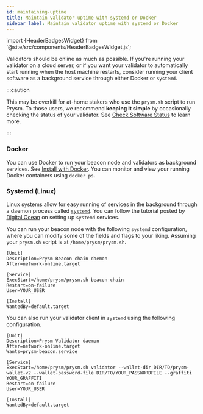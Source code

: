 ```yaml
---
id: maintaining-uptime
title: Maintain validator uptime with systemd or Docker
sidebar_label: Maintain validator uptime with systemd or Docker
---
```


import {HeaderBadgesWidget} from '@site/src/components/HeaderBadgesWidget.js';

<HeaderBadgesWidget />

Validators should be online as much as possible. If you're running your validator on a cloud server, or if you want your validator to automatically start running when the host machine restarts, consider running your client software as a background service through either Docker or `systemd`. 

:::caution

This may be overkill for at-home stakers who use the `prysm.sh` script to run Prysm. To those users, we recommend **keeping it simple** by occasionally checking the status of your validator. See [Check Software Status](/monitoring/checking-status) to learn more.

:::

### Docker

You can use Docker to run your beacon node and validators as background services. See [Install with Docker](/install/install-with-docker). You can monitor and view your running Docker containers using `docker ps`.

### Systemd (Linux)

Linux systems allow for easy running of services in the background through a daemon process called [`systemd`](https://www.digitalocean.com/community/tutorials/systemd-essentials-working-with-services-units-and-the-journal). You can follow the tutorial posted by [Digital Ocean](https://www.digitalocean.com/community/tutorials/systemd-essentials-working-with-services-units-and-the-journal) on setting up `systemd` services.

You can run your beacon node with the following `systemd` configuration, where you can modify some of the fields and flags to your liking. Assuming your `prysm.sh` script is at `/home/prysm/prysm.sh`.

```text
[Unit]
Description=Prysm Beacon chain daemon
After=network-online.target

[Service]
ExecStart=/home/prysm/prysm.sh beacon-chain
Restart=on-failure
User=YOUR_USER

[Install]
WantedBy=default.target
```

You can also run your validator client in `systemd` using the following configuration.

```text
[Unit]
Description=Prysm Validator daemon
After=network-online.target
Wants=prysm-beacon.service

[Service]
ExecStart=/home/prysm/prysm.sh validator --wallet-dir DIR/TO/prysm-wallet-v2 --wallet-password-file DIR/TO/YOUR_PASSWORDFILE --graffiti YOUR_GRAFFITI
Restart=on-failure
User=YOUR_USER

[Install]
WantedBy=default.target
```
